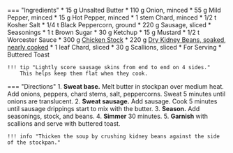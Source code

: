 === "Ingredients"
    * 15 g Unsalted Butter
    * 110 g Onion, minced
    * 55 g Mild Pepper, minced
    * 15 g Hot Pepper, minced
    * 1 stem Chard, minced
    * 1/2 t Kosher Salt
    * 1/4 t Black Peppercorn, ground
    * 220 g Sausage, sliced
    * Seasonings
        * 1 t Brown Sugar
        * 30 g Ketchup
        * 15 g Mustard
        * 1/2 t Worcester Sauce
    * 300 g [Chicken Stock](stocks/meat-stock.md)
    * 220 g [Dry Kidney Beans, soaked, nearly cooked](../legumes/beans/index.md)
    * 1 leaf Chard, sliced
    * 30 g Scallions, sliced
    * For Serving
        * Buttered Toast

    !!! tip "Lightly score sausage skins from end to end on 4 sides."
        This helps keep them flat when they cook.

=== "Directions"
    1. **Sweat base.** Melt butter in stockpan over medium heat. Add onions, peppers, chard stems, salt, peppercorns. Sweat 5 minutes until onions are translucent.
    2. **Sweat sausage.** Add sausage. Cook 5 minutes until sausage drippings start to mix with the butter.
    3. **Season.** Add seasonings, stock, and beans.
    4. **Simmer** 30 minutes.
    5. **Garnish** with scallions and serve with buttered toast.

    !!! info "Thicken the soup by crushing kidney beans against the side of the stockpan."

[^1]:
    Mitzewich, John. ["Billionaire’s Franks & Beans – Welcome to the Top 1% of Comfort Foods."](https://foodwishes.blogspot.com/2015/08/billionaires-franks-beans-welcome-to.html) *Food Wishes.* 28 August 2015.
